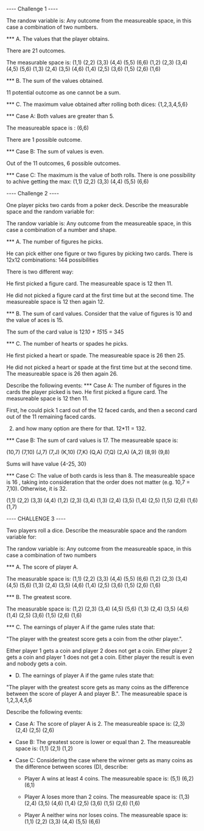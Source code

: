 ---- Challenge 1 ----


The randow variable is: Any outcome from the measureable space, in this case a combination of two numbers.

*** A. The values that the player obtains.

There are 21 outcomes.

The measurable space is:
(1,1) (2,2) (3,3) (4,4) (5,5) (6,6)
(1,2) (2,3) (3,4) (4,5) (5,6) 
(1,3) (2,4) (3,5) (4,6)
(1,4) (2,5) (3,6)
(1,5) (2,6)
(1,6)

*** B. The sum of the values obtained.

11 potential outcome as one cannot be a sum.

*** C.
The maximum value obtained after rolling both dices: 
{1,2,3,4,5,6}

*** Case A: Both values are greater than 5. 

The measureable space is :
(6,6)

There are 1 possible outcome.

*** Case B: The sum of values is even.

Out of the 11 outcomes, 6 possible outcomes.

*** Case C: The maximum is the value of both rolls.
There is one possibility to achive getting the max: (1,1) (2,2) (3,3) (4,4) (5,5) (6,6)


---- Challenge 2 ----


One player picks two cards from a poker deck. Describe the measurable space and the random variable for:

The randow variable is: Any outcome from the measureable space, in this case a combination of a number and shape.

*** A. The number of figures he picks. 

He can pick either one figure or two figures by picking two cards.
There is 12x12 combinations:
144 possibilities

There is two different way:

He first picked a figure card.
The measureable space is 12 then 11.

He did not picked a figure card at the first time but at the second time.
The measureable space is 12 then again 12.

*** B. The sum of card values. Consider that the value of figures is 10 and the value of aces is 15.

The sum of the card value is 12*10 + 15*15 = 345

*** C. The number of hearts or spades he picks.

He first picked a heart or spade.
The measureable space is 26 then 25.

He did not picked a heart or spade at the first time but at the second time.
The measureable space is 26 then again 26.

Describe the following events:
*** Case A: The number of figures in the cards the player picked is two. 
He first picked a figure card.
The measureable space is 12 then 11.

First, he could pick 1 card out of the 12 faced cards, and then a second card out of the 11 remaining faced cards.

2. and how many option are there for that.
12*11 = 132.

*** Case B: The sum of card values is 17.
The measureable space is:

(10,7)
(7,10)
(J,7)
(7,J)
(K,10)
(7,K)
(Q,A)
(7,Q)
(2,A)
(A,2)
(8,9)
(9,8)

Sums will have value {4-25, 30}


*** Case C: The value of both cards is less than 8.
The measureable space is 16 , taking into consideration that the order does not matter (e.g. 10,7 = 7,10). Otherwise, it is 32.


(1,1) (2,2) (3,3) (4,4)
(1,2) (2,3) (3,4) 
(1,3) (2,4) (3,5) 
(1,4) (2,5) 
(1,5) (2,6)
(1,6)
(1,7)

---- CHALLENGE 3 ----

Two players roll a dice. Describe the measurable space and the random variable for:

The randow variable is: Any outcome from the measureable space, in this case a combination of two numbers

*** A. The score of player A.

The measurable space is:
(1,1) (2,2) (3,3) (4,4) (5,5) (6,6)
(1,2) (2,3) (3,4) (4,5) (5,6) 
(1,3) (2,4) (3,5) (4,6)
(1,4) (2,5) (3,6)
(1,5) (2,6)
(1,6)

*** B. The greatest score.

The measurable space is:
(1,2) (2,3) (3,4) (4,5) (5,6) 
(1,3) (2,4) (3,5) (4,6)
(1,4) (2,5) (3,6)
(1,5) (2,6)
(1,6)

*** C. The earnings of player A if the game rules state that:  

"The player with the greatest score gets a coin from the other player.".

Either player 1 gets a coin and player 2 does not get a coin.
Either player 2 gets a coin and player 1 does not get a coin.
Either player the result is even and nobody gets a coin.


* D. The earnings of player A if the game rules state that:  

"The player with the greatest score gets as many coins as the difference between the score of player A and player B.". 
The measureable space is 1,2,3,4,5,6


Describe the following events:
* Case A: The score of player A is 2.
The measureable space is:
(2,3) 
(2,4)
(2,5)
(2,6)

* Case B: The greatest score is lower or equal than 2.
The measureable space is:
(1,1)
(2,1)
(1,2)

* Case C: Considering the case where the winner gets as many coins as the difference between scores (D), describe: 

  * Player A wins at least 4 coins.
The measureable space is:
(5,1) (6,2)
(6,1)

  
  * Player A loses more than 2 coins.
The measureable space is:
(1,3) (2,4) (3,5) (4,6)
(1,4) (2,5) (3,6)
(1,5) (2,6)
(1,6)
  
  
  * Player A neither wins nor loses coins.
The measureable space is:
(1,1) (2,2) (3,3) (4,4) (5,5) (6,6)








